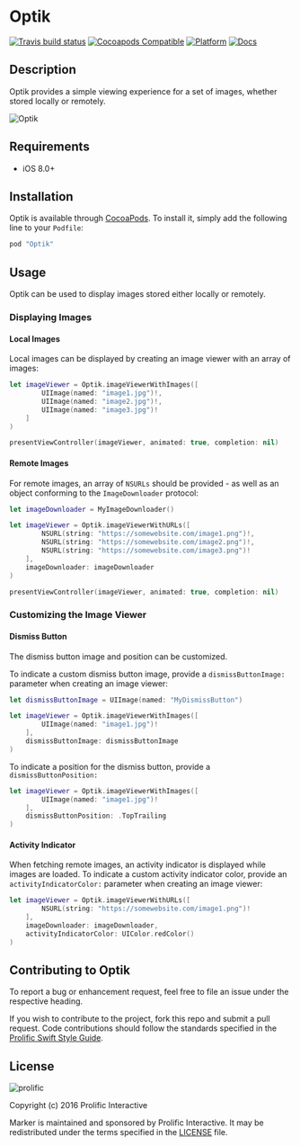 # Optik

[![Travis build status](https://img.shields.io/travis/prolificinteractive/Optik.svg?style=flat-square)](https://travis-ci.org/prolificinteractive/Optik)
[![Cocoapods Compatible](https://img.shields.io/cocoapods/v/Optik.svg?style=flat-square)](https://img.shields.io/cocoapods/v/Optik.svg)
[![Platform](https://img.shields.io/cocoapods/p/Optik.svg?style=flat-square)](http://cocoadocs.org/docsets/Optik)
[![Docs](https://img.shields.io/cocoapods/metrics/doc-percent/Optik.svg?style=flat-square)](http://cocoadocs.org/docsets/Optik)

## Description

Optik provides a simple viewing experience for a set of images, whether stored locally or remotely.

![Optik](optik_example.gif)

## Requirements

* iOS 8.0+

## Installation

Optik is available through [CocoaPods](http://cocoapods.org). To install it, simply add the following line to your `Podfile`:

```ruby
pod "Optik"
```

## Usage

Optik can be used to display images stored either locally or remotely.

### Displaying Images

#### Local Images

Local images can be displayed by creating an image viewer with an array of images:

```swift
let imageViewer = Optik.imageViewerWithImages([
		UIImage(named: "image1.jpg")!,
		UIImage(named: "image2.jpg")!,
		UIImage(named: "image3.jpg")!
    ]
)

presentViewController(imageViewer, animated: true, completion: nil)
```

#### Remote Images

For remote images, an array of `NSURLs` should be provided - as well as an object conforming to the `ImageDownloader` protocol:

```swift
let imageDownloader = MyImageDownloader()

let imageViewer = Optik.imageViewerWithURLs([
        NSURL(string: "https://somewebsite.com/image1.png")!,
        NSURL(string: "https://somewebsite.com/image2.png")!,
        NSURL(string: "https://somewebsite.com/image3.png")!
    ],
    imageDownloader: imageDownloader
)

presentViewController(imageViewer, animated: true, completion: nil)
```

### Customizing the Image Viewer

#### Dismiss Button

The dismiss button image and position can be customized.

To indicate a custom dismiss button image, provide a `dismissButtonImage:` parameter when creating an image viewer:

```swift
let dismissButtonImage = UIImage(named: "MyDismissButton")

let imageViewer = Optik.imageViewerWithImages([
        UIImage(named: "image1.jpg")!
    ],
    dismissButtonImage: dismissButtonImage
)
```

To indicate a position for the dismiss button, provide a `dismissButtonPosition:`

```swift
let imageViewer = Optik.imageViewerWithImages([
        UIImage(named: "image1.jpg")!
    ],
    dismissButtonPosition: .TopTrailing
)
```

#### Activity Indicator

When fetching remote images, an activity indicator is displayed while images are loaded. To indicate a custom activity indicator color, provide an `activityIndicatorColor:` parameter when creating an image viewer:

```swift
let imageViewer = Optik.imageViewerWithURLs([
        NSURL(string: "https://somewebsite.com/image1.png")!
    ],
    imageDownloader: imageDownloader,
    activityIndicatorColor: UIColor.redColor()
)
```

## Contributing to Optik

To report a bug or enhancement request, feel free to file an issue under the respective heading.

If you wish to contribute to the project, fork this repo and submit a pull request. Code contributions should follow the standards specified in the [Prolific Swift Style Guide](https://github.com/prolificinteractive/swift-style-guide).

## License

![prolific](https://s3.amazonaws.com/prolificsitestaging/logos/Prolific_Logo_Full_Color.png)

Copyright (c) 2016 Prolific Interactive

Marker is maintained and sponsored by Prolific Interactive. It may be redistributed under the terms specified in the [LICENSE] file.

[LICENSE]: ./LICENSE
